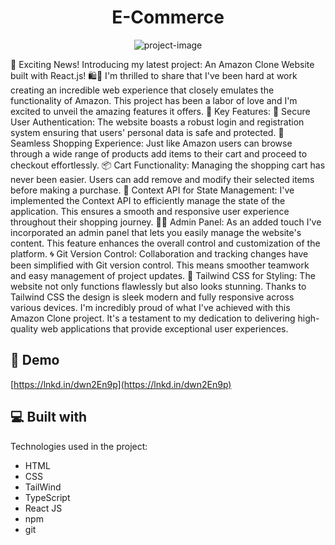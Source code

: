 <h1 align="center" id="title">E-Commerce</h1>

<p align="center"><img src="https://miro.medium.com/v2/resize:fit:1400/1*SwFB1o_k1LGprN-XRUZQ8w.jpeg" alt="project-image"></p>

<p id="description">🚀 Exciting News! Introducing my latest project: An Amazon Clone Website built with React.js! 🛍️🛒 I'm thrilled to share that I've been hard at work creating an incredible web experience that closely emulates the functionality of Amazon. This project has been a labor of love and I'm excited to unveil the amazing features it offers. 🌟 Key Features: 🔐 Secure User Authentication: The website boasts a robust login and registration system ensuring that users' personal data is safe and protected. 🛒 Seamless Shopping Experience: Just like Amazon users can browse through a wide range of products add items to their cart and proceed to checkout effortlessly. 📦 Cart Functionality: Managing the shopping cart has never been easier. Users can add remove and modify their selected items before making a purchase. 🎉 Context API for State Management: I've implemented the Context API to efficiently manage the state of the application. This ensures a smooth and responsive user experience throughout their shopping journey. 👨‍💼 Admin Panel: As an added touch I've incorporated an admin panel that lets you easily manage the website's content. This feature enhances the overall control and customization of the platform. 🌀 Git Version Control: Collaboration and tracking changes have been simplified with Git version control. This means smoother teamwork and easy management of project updates. 🎨 Tailwind CSS for Styling: The website not only functions flawlessly but also looks stunning. Thanks to Tailwind CSS the design is sleek modern and fully responsive across various devices. I'm incredibly proud of what I've achieved with this Amazon Clone project. It's a testament to my dedication to delivering high-quality web applications that provide exceptional user experiences.</p>

<h2>🚀 Demo</h2>

[https://lnkd.in/dwn2En9p](https://lnkd.in/dwn2En9p)

  
  
<h2>💻 Built with</h2>

Technologies used in the project:

*   HTML
*   CSS
*   TailWind
*   TypeScript
*   React JS
*   npm
*   git
